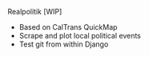 Realpolitik [WIP]

- Based on CalTrans QuickMap
- Scrape and plot local political events
- Test git from within Django
